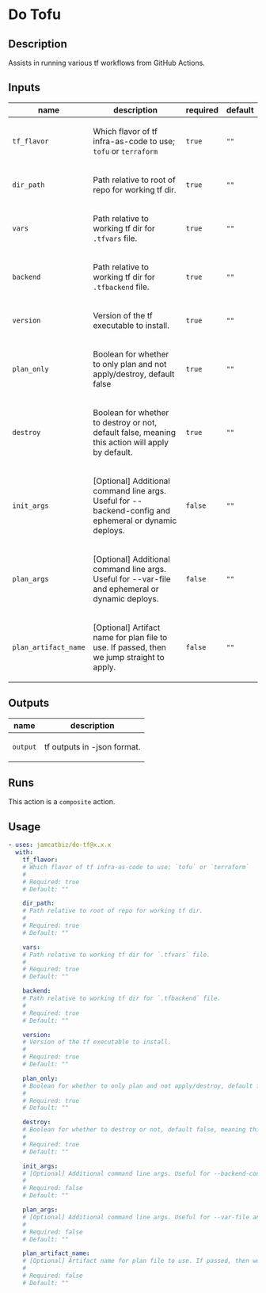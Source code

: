 # Do Tofu

<!-- action-docs-all source="action.yml" project="jamcatbiz/do-tf" version="x.x.x" -->
## Description

Assists in running various tf workflows from GitHub Actions.

## Inputs

| name | description | required | default |
| --- | --- | --- | --- |
| `tf_flavor` | <p>Which flavor of tf infra-as-code to use; <code>tofu</code> or <code>terraform</code></p> | `true` | `""` |
| `dir_path` | <p>Path relative to root of repo for working tf dir.</p> | `true` | `""` |
| `vars` | <p>Path relative to working tf dir for <code>.tfvars</code> file.</p> | `true` | `""` |
| `backend` | <p>Path relative to working tf dir for <code>.tfbackend</code> file.</p> | `true` | `""` |
| `version` | <p>Version of the tf executable to install.</p> | `true` | `""` |
| `plan_only` | <p>Boolean for whether to only plan and not apply/destroy, default false</p> | `true` | `""` |
| `destroy` | <p>Boolean for whether to destroy or not, default false, meaning this action will apply by default.</p> | `true` | `""` |
| `init_args` | <p>[Optional] Additional command line args. Useful for --backend-config and ephemeral or dynamic deploys.</p> | `false` | `""` |
| `plan_args` | <p>[Optional] Additional command line args. Useful for --var-file and ephemeral or dynamic deploys.</p> | `false` | `""` |
| `plan_artifact_name` | <p>[Optional] Artifact name for plan file to use. If passed, then we jump straight to apply.</p> | `false` | `""` |


## Outputs

| name | description |
| --- | --- |
| `output` | <p>tf outputs in -json format.</p> |


## Runs

This action is a `composite` action.

## Usage

```yaml
- uses: jamcatbiz/do-tf@x.x.x
  with:
    tf_flavor:
    # Which flavor of tf infra-as-code to use; `tofu` or `terraform`
    #
    # Required: true
    # Default: ""

    dir_path:
    # Path relative to root of repo for working tf dir.
    #
    # Required: true
    # Default: ""

    vars:
    # Path relative to working tf dir for `.tfvars` file.
    #
    # Required: true
    # Default: ""

    backend:
    # Path relative to working tf dir for `.tfbackend` file.
    #
    # Required: true
    # Default: ""

    version:
    # Version of the tf executable to install.
    #
    # Required: true
    # Default: ""

    plan_only:
    # Boolean for whether to only plan and not apply/destroy, default false
    #
    # Required: true
    # Default: ""

    destroy:
    # Boolean for whether to destroy or not, default false, meaning this action will apply by default.
    #
    # Required: true
    # Default: ""

    init_args:
    # [Optional] Additional command line args. Useful for --backend-config and ephemeral or dynamic deploys.
    #
    # Required: false
    # Default: ""

    plan_args:
    # [Optional] Additional command line args. Useful for --var-file and ephemeral or dynamic deploys.
    #
    # Required: false
    # Default: ""

    plan_artifact_name:
    # [Optional] Artifact name for plan file to use. If passed, then we jump straight to apply.
    #
    # Required: false
    # Default: ""
```
<!-- action-docs-all source="action.yml" project="jamcatbiz/do-tf" version="x.x.x" -->